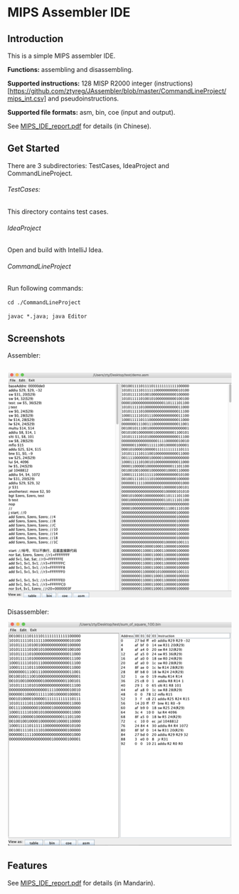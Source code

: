 # MIPS Assembler IDE

## Introduction

This is a simple MIPS assembler IDE.

**Functions:** assembling and disassembling.

**Supported instructions:** 128 MISP R2000 integer (instructions)[https://github.com/ztyreg/JAssembler/blob/master/CommandLineProject/mips_int.csv] and pseudoinstructions.

**Supported file formats:** asm, bin, coe (input and output).

See [MIPS_IDE_report.pdf](./MIPS_IDE_report.pdf) for details (in Chinese).

## Get Started

There are 3 subdirectories: TestCases, IdeaProject and CommandLineProject.

###### TestCases:

This directory contains test cases.

###### IdeaProject

Open and build with IntelliJ Idea.

###### CommandLineProject

Run following commands:

`cd ./CommandLineProject`

`javac *.java; java Editor`

## Screenshots

Assembler:

## ![screenshot1](./screenshot1.png)

Disassembler:

![screenshot2](./screenshot2.png)

## Features

See [MIPS_IDE_report.pdf](./MIPS_IDE_report.pdf) for details (in Mandarin).





